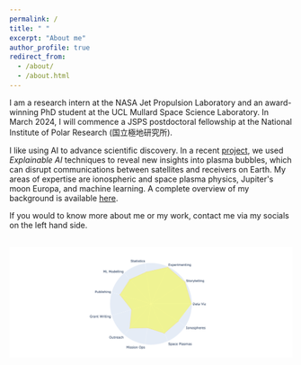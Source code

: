 ```yaml
---
permalink: /
title: " "
excerpt: "About me"
author_profile: true
redirect_from: 
  - /about/
  - /about.html
---
```

I am a research intern at the NASA Jet Propulsion Laboratory and an award-winning PhD student at the UCL Mullard Space Science Laboratory. In March 2024, I will commence a JSPS postdoctoral fellowship at the National Institute of Polar Research (国立極地研究所). 

I like using AI to advance scientific discovery. In a recent [project](/research), we used _Explainable AI_ techniques to reveal new insights into plasma bubbles, which can disrupt communications between satellites and receivers on Earth. My areas of expertise are ionospheric and space plasma physics, Jupiter's moon Europa, and machine learning. A complete overview of my background is available <a href="/files/Resume_Live.pdf" target="_blank">here</a>.

If you would to know more about me or my work, contact me via my socials on the left hand side.

![]() <img src="/images/sr_skills_indi_radar.png"  width="1200">
